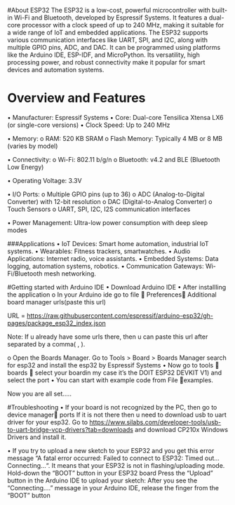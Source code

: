#About ESP32
The ESP32 is a low-cost, powerful microcontroller with built-in Wi-Fi and Bluetooth, developed by Espressif Systems. It features a dual-core processor with a clock speed of up to 240 MHz, making it suitable for a wide range of IoT and embedded applications. The ESP32 supports various communication interfaces like UART, SPI, and I2C, along with multiple GPIO pins, ADC, and DAC. It can be programmed using platforms like the Arduino IDE, ESP-IDF, and MicroPython. Its versatility, high processing power, and robust connectivity make it popular for smart devices and automation systems.
 

# Overview and Features
•	Manufacturer: Espressif Systems
•	Core: Dual-core Tensilica Xtensa LX6 (or single-core versions)
•	Clock Speed: Up to 240 MHz

•	Memory:
o	RAM: 520 KB SRAM
o	Flash Memory: Typically 4 MB or 8 MB (varies by model)

•	Connectivity:
o	Wi-Fi: 802.11 b/g/n
o	Bluetooth: v4.2 and BLE (Bluetooth Low Energy)

•	Operating Voltage: 3.3V

•	I/O Ports:
o	Multiple GPIO pins (up to 36)
o	ADC (Analog-to-Digital Converter) with 12-bit resolution
o	DAC (Digital-to-Analog Converter)
o	Touch Sensors
o	UART, SPI, I2C, I2S communication interfaces

•	Power Management: Ultra-low power consumption with deep sleep modes

###Applications
•	IoT Devices: Smart home automation, industrial IoT systems.
•	Wearables: Fitness trackers, smartwatches.
•	Audio Applications: Internet radio, voice assistants.
•	Embedded Systems: Data logging, automation systems, robotics.
•	Communication Gateways: Wi-Fi/Bluetooth mesh networking.

#Getting started with Arduino IDE
•	Download Arduino IDE 
•	After installling the application 
o	In your Arduino ide go to file  Preferences Additional board manager urls(paste this url)

URL = https://raw.githubusercontent.com/espressif/arduino-esp32/gh-pages/package_esp32_index.json

Note: If u already have some urls there, then u can paste this url after separated by a comma( , ).

o	Open the Boards Manager. Go to Tools > Board > Boards Manager
search for esp32 and install the esp32 by Espressif Systems
•	Now go to tools  boards  select your boardin my case it’s the DOIT ESP32 DEVKIT V1) and select the port 
•	You can start with example code from File examples.

Now you are all set…..

#Troubleshooting
•	If your board is not recognized by the PC, then go to device manager ports
If it is not there then u need to download usb to uart driver for your esp32.
Go to https://www.silabs.com/developer-tools/usb-to-uart-bridge-vcp-drivers?tab=downloads and download CP210x Windows Drivers  and install it.

•	If you try to upload a new sketch to your ESP32 and you get this error message “A fatal error occurred: Failed to connect to ESP32: Timed out… Connecting…“. It means that your ESP32 is not in flashing/uploading mode.
Hold-down the “BOOT” button in your ESP32 board
Press the “Upload” button in the Arduino IDE to upload your sketch:
 After you see the  “Connecting….” message in your Arduino IDE, release the finger from the         “BOOT” button


